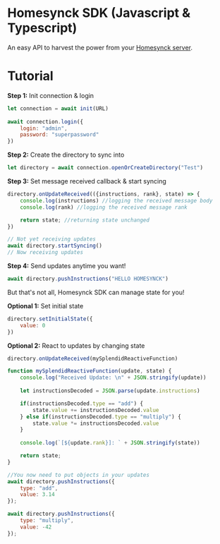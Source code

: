 # Homesynck SDK (Javascript & Typescript)
An easy API to harvest the power from your [Homesynck server](https://github.com/Homesynck/homesynck-server).

# Tutorial
**Step 1:** Init connection & login
```js
let connection = await init(URL)
    
await connection.login({
    login: "admin",
    password: "superpassword"
})
```

**Step 2:** Create the directory to sync into
```js
let directory = await connection.openOrCreateDirectory("Test")
```

**Step 3:** Set message received callback & start syncing
```js
directory.onUpdateReceived(({instructions, rank}, state) => {
    console.log(instructions) //logging the received message body
    console.log(rank) //logging the received message rank

    return state; //returning state unchanged
})

// Not yet receiving updates
await directory.startSyncing()
// Now receiving updates
```

**Step 4:** Send updates anytime you want!
```js
await directory.pushInstructions("HELLO HOMESYNCK")
```

But that's not all, Homesynck SDK can manage state for you!

**Optional 1:** Set initial state
```js
directory.setInitialState({
    value: 0
})
```

**Optional 2:** React to updates by changing state
```js
directory.onUpdateReceived(mySplendidReactiveFunction)

function mySplendidReactiveFunction(update, state) {
    console.log("Received Update: \n" + JSON.stringify(update))
    
    let instructionsDecoded = JSON.parse(update.instructions)

    if(instructionsDecoded.type == "add") {
        state.value += instructionsDecoded.value
    } else if(instructionsDecoded.type == "multiply") {
        state.value *= instructionsDecoded.value
    }
    
    console.log(`[${update.rank}]: ` + JSON.stringify(state))

    return state;
}

//You now need to put objects in your updates
await directory.pushInstructions({
    type: "add",
    value: 3.14
});

await directory.pushInstructions({
    type: "multiply",
    value: -42
});
```
